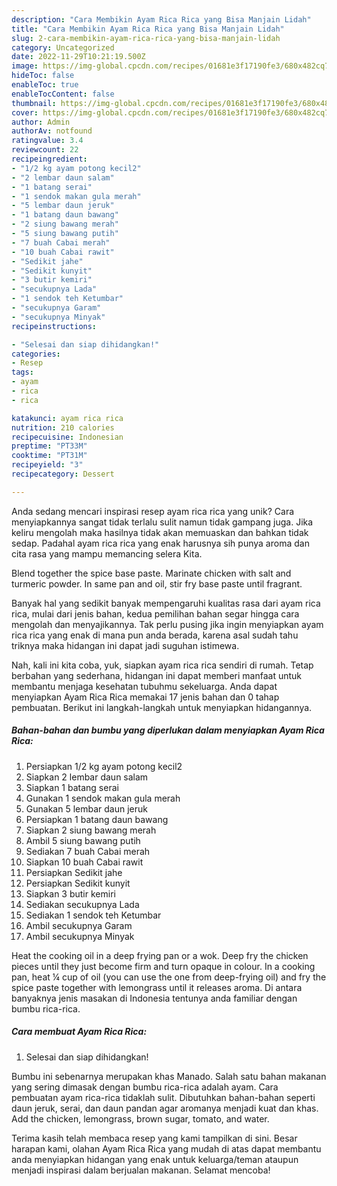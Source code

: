 ```yaml
---
description: "Cara Membikin Ayam Rica Rica yang Bisa Manjain Lidah"
title: "Cara Membikin Ayam Rica Rica yang Bisa Manjain Lidah"
slug: 2-cara-membikin-ayam-rica-rica-yang-bisa-manjain-lidah
category: Uncategorized
date: 2022-11-29T10:21:19.500Z
image: https://img-global.cpcdn.com/recipes/01681e3f17190fe3/680x482cq70/ayam-rica-rica-foto-resep-utama.jpg
hideToc: false
enableToc: true
enableTocContent: false
thumbnail: https://img-global.cpcdn.com/recipes/01681e3f17190fe3/680x482cq70/ayam-rica-rica-foto-resep-utama.jpg
cover: https://img-global.cpcdn.com/recipes/01681e3f17190fe3/680x482cq70/ayam-rica-rica-foto-resep-utama.jpg
author: Admin
authorAv: notfound
ratingvalue: 3.4
reviewcount: 22
recipeingredient:
- "1/2 kg ayam potong kecil2"
- "2 lembar daun salam"
- "1 batang serai"
- "1 sendok makan gula merah"
- "5 lembar daun jeruk"
- "1 batang daun bawang"
- "2 siung bawang merah"
- "5 siung bawang putih"
- "7 buah Cabai merah"
- "10 buah Cabai rawit"
- "Sedikit jahe"
- "Sedikit kunyit"
- "3 butir kemiri"
- "secukupnya Lada"
- "1 sendok teh Ketumbar"
- "secukupnya Garam"
- "secukupnya Minyak"
recipeinstructions:

- "Selesai dan siap dihidangkan!"
categories:
- Resep
tags:
- ayam
- rica
- rica

katakunci: ayam rica rica 
nutrition: 210 calories
recipecuisine: Indonesian
preptime: "PT33M"
cooktime: "PT31M"
recipeyield: "3"
recipecategory: Dessert

---
```





Anda sedang mencari inspirasi resep ayam rica rica yang unik? Cara menyiapkannya sangat tidak terlalu sulit namun tidak gampang juga. Jika keliru mengolah maka hasilnya tidak akan memuaskan dan bahkan tidak sedap. Padahal ayam rica rica yang enak harusnya sih punya aroma dan cita rasa yang mampu memancing selera Kita.





Blend together the spice base paste. Marinate chicken with salt and turmeric powder. In same pan and oil, stir fry base paste until fragrant.

Banyak hal yang sedikit banyak mempengaruhi kualitas rasa dari ayam rica rica, mulai dari jenis bahan, kedua pemilihan bahan segar hingga cara mengolah dan menyajikannya. Tak perlu pusing jika ingin menyiapkan ayam rica rica yang enak di mana pun anda berada, karena asal sudah tahu triknya maka hidangan ini dapat jadi suguhan istimewa.






Nah, kali ini kita coba, yuk, siapkan ayam rica rica sendiri di rumah. Tetap berbahan yang sederhana, hidangan ini dapat memberi manfaat untuk membantu menjaga kesehatan tubuhmu sekeluarga. Anda dapat menyiapkan Ayam Rica Rica memakai 17 jenis bahan dan 0 tahap pembuatan. Berikut ini langkah-langkah untuk menyiapkan hidangannya.

<!--inarticleads1-->

##### Bahan-bahan dan bumbu yang diperlukan dalam menyiapkan Ayam Rica Rica:

1. Persiapkan 1/2 kg ayam potong kecil2
1. Siapkan 2 lembar daun salam
1. Siapkan 1 batang serai
1. Gunakan 1 sendok makan gula merah
1. Gunakan 5 lembar daun jeruk
1. Persiapkan 1 batang daun bawang
1. Siapkan 2 siung bawang merah
1. Ambil 5 siung bawang putih
1. Sediakan 7 buah Cabai merah
1. Siapkan 10 buah Cabai rawit
1. Persiapkan Sedikit jahe
1. Persiapkan Sedikit kunyit
1. Siapkan 3 butir kemiri
1. Sediakan secukupnya Lada
1. Sediakan 1 sendok teh Ketumbar
1. Ambil secukupnya Garam
1. Ambil secukupnya Minyak


Heat the cooking oil in a deep frying pan or a wok. Deep fry the chicken pieces until they just become firm and turn opaque in colour. In a cooking pan, heat ¼ cup of oil (you can use the one from deep-frying oil) and fry the spice paste together with lemongrass until it releases aroma. Di antara banyaknya jenis masakan di Indonesia tentunya anda familiar dengan bumbu rica-rica. 

<!--inarticleads2-->

##### Cara membuat Ayam Rica Rica:


1. Selesai dan siap dihidangkan!

Bumbu ini sebenarnya merupakan khas Manado. Salah satu bahan makanan yang sering dimasak dengan bumbu rica-rica adalah ayam. Cara pembuatan ayam rica-rica tidaklah sulit. Dibutuhkan bahan-bahan seperti daun jeruk, serai, dan daun pandan agar aromanya menjadi kuat dan khas. Add the chicken, lemongrass, brown sugar, tomato, and water. 

Terima kasih telah membaca resep yang kami tampilkan di sini. Besar harapan kami, olahan Ayam Rica Rica yang mudah di atas dapat membantu anda menyiapkan hidangan yang enak untuk keluarga/teman ataupun menjadi inspirasi dalam berjualan makanan. Selamat mencoba!
